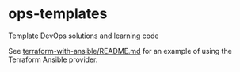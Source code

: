 # ops-templates
Template DevOps solutions and learning code

See [terraform-with-ansible/README.md](terraform/terraform-with-ansible/README.md) for an example of using the Terraform Ansible provider.
